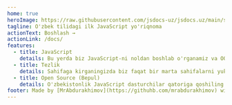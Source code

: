 ```yaml
---
home: true
heroImage: https://raw.githubusercontent.com/jsdocs-uz/jsdocs.uz/main/src/assets/Logo-main.svg
tagline: O'zbek tilidagi ilk JavaScript yo'riqnoma
actionText: Boshlash →
actionLink: /docs/
features:
  - title: JavaScript
    details: Bu yerda biz JavaScript-ni noldan boshlab o'rganamiz va OOP kabi rivojlangan tushunchalarga o'tamiz.Biz bu yerda tilning o'ziga, atrof-muhitga oid minimal eslatmalarga e'tibor qaratamiz.
  - title: Tezlik
    details: Sahifaga kirganingizda biz faqat bir marta sahifalarni yuklaymiz. Keyin siz sahifani qayta yuklamasdan istalgan sahifaga kirishingiz mumkin!
  - title: Open Source (Bepul)
    details: O'zbekistonlik JavaScript dasturchilar qatoriga qoshiling va opensource loyihamizga o'z hissmizni qo'shing!
footer: Made by [MrAbdurakhimov](https://githuhb.com/mrabdurakhimov) with ❤️
---
```

